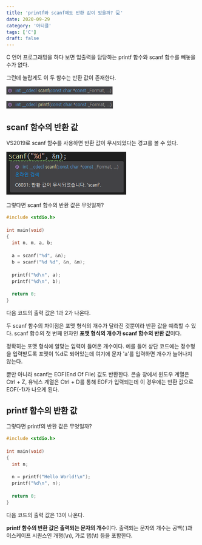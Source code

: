 ```yaml
---
title: 'printf와 scanf에도 반환 값이 있을까? 💻'
date: 2020-09-29
category: '아티클'
tags: ['C']
draft: false
---
```


C 언어 프로그래밍을 하다 보면 입출력을 담당하는 printf 함수와 scanf 함수를 빼놓을 수가 없다.

그런데 놀랍게도 이 두 함수는 반환 값이 존재한다.

![scanf](images/scanf-return.png)

![printf](images/printf-return.png)

## scanf 함수의 반환 값

VS2019로 scanf 함수를 사용하면 반환 값이 무시되었다는 경고를 볼 수 있다.

![scanf-warning](images/scanf-warning.png)

그렇다면 scanf 함수의 반환 값은 무엇일까?

```c
#include <stdio.h>

int main(void)
{
  int n, m, a, b;

  a = scanf("%d", &n);
  b = scanf("%d %d", &n, &m);

  printf("%d\n", a);
  printf("%d\n", b);

  return 0;
}
```

다음 코드의 출력 값은 1과 2가 나온다.

두 scanf 함수의 차이점은 포맷 형식의 개수가 달라진 것뿐이라 반환 값을 예측할 수 있다. scanf 함수의 첫 번째 인자인 **포맷 형식의 개수가 scanf 함수의 반환 값**이다.

정확히는 포맷 형식에 알맞는 입력이 들어온 개수이다. 예를 들어 상단 코드에는 정수형을 입력받도록 포맷이 %d로 되어있는데 여기에 문자 'a'를 입력하면 개수가 늘어나지 않는다.

뿐만 아니라 scanf는 EOF(End Of File) 값도 반환한다. 콘솔 창에서 윈도우 계열은 Ctrl + Z, 유닉스 계열은 Ctrl + D를 통해 EOF가 입력되는데 이 경우에는 반환 값으로 EOF(-1)가 나오게 된다.

## printf 함수의 반환 값

그렇다면 printf의 반환 값은 무엇일까?

```c
#include <stdio.h>

int main(void)
{
  int n;

  n = printf("Hello World!\n");
  printf("%d\n", n);

  return 0;
}
```

다음 코드의 출력 값은 13이 나온다.

**printf 함수의 반환 값은 출력되는 문자의 개수**이다. 출력되는 문자의 개수는 공백( )과 이스케이프 시퀀스인 개행(\n), 가로 탭(\t) 등을 포함한다.

